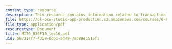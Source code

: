 ```yaml
---
content_type: resource
description: This resource contains information related to transaction coordinator.
file: https://ol-ocw-studio-app-production.s3.amazonaws.com/courses/6-830-database-systems-fall-2010/bb7317f74359bd61ad497a689e151ef1_MIT6_830F10_lec16.pdf
file_type: application/pdf
resourcetype: Document
title: MIT6_830F10_lec16.pdf
uid: bb7317f7-4359-bd61-ad49-7a689e151ef1
---
```

